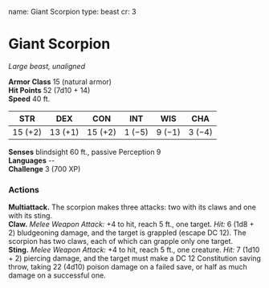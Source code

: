 name: Giant Scorpion
type: beast
cr: 3

# Giant Scorpion 
_Large beast, unaligned_

**Armor Class** 15 (natural armor)    
**Hit Points** 52 (7d10 + 14)    
**Speed** 40 ft.

| STR     | DEX     | CON     | INT     | WIS     | CHA     |
|---------|---------|---------|---------|---------|---------|
| 15 (+2) | 13 (+1) | 15 (+2) | 1 (−5)  | 9 (−1)  | 3 (−4)  |  

**Senses** blindsight 60 ft., passive Perception 9    
**Languages** --    
**Challenge** 3 (700 XP) 

### Actions 
**Multiattack.** The scorpion makes three attacks: two with its claws and one with its sting.    
**Claw.** _Melee Weapon Attack:_ +4 to hit, reach 5 ft., one target. _Hit:_ 6 (1d8 + 2) bludgeoning damage, and the target is grappled (escape DC 12). The scorpion has two claws, each of which can grapple only one target.    
**Sting.** _Melee Weapon Attack:_ +4 to hit, reach 5 ft., one creature. _Hit:_ 7 (1d10 + 2) piercing damage, and the target must make a DC 12 Constitution saving throw, taking 22 (4d10) poison damage on a failed save, or half as much damage on a successful one. 